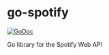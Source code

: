 go-spotify
==========

[![GoDoc](https://godoc.org/github.com/rapito/go-spotify/spotify?status.svg)](https://godoc.org/github.com/rapito/go-spotify/spotify)

Go library for the Spotify Web API
